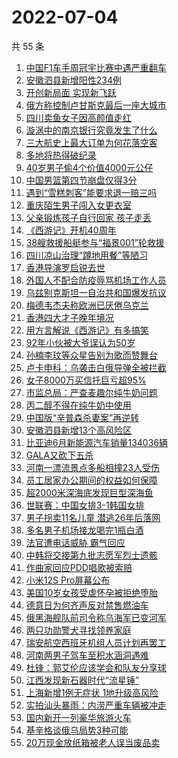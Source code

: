 # 2022-07-04

  共 55 条

  <!-- BEGIN -->
  <!-- 最后更新时间 Mon Jul 04 2022 01:34:39 GMT+0800 (China Standard Time) -->
  1. [中国F1车手周冠宇比赛中遇严重翻车](https://www.toutiao.com/amos_land_page/?category_name=topic_innerflow&event_type=hot_board&log_pb=%7B%22category_name%22%3A%22topic_innerflow%22%2C%22cluster_type%22%3A%222%22%2C%22enter_from%22%3A%22click_category%22%2C%22entrance_hotspot%22%3A%22outside%22%2C%22event_type%22%3A%22hot_board%22%2C%22hot_board_cluster_id%22%3A%227115029154780810765%22%2C%22hot_board_impr_id%22%3A%222022070400483401013515515403870B8C%22%2C%22jump_page%22%3A%22hot_board_page%22%2C%22location%22%3A%22news_hot_card%22%2C%22page_location%22%3A%22hot_board_page%22%2C%22rank%22%3A%225%22%2C%22source%22%3A%22trending_tab%22%2C%22style_id%22%3A%2240132%22%2C%22title%22%3A%22%E4%B8%AD%E5%9B%BDF1%E8%BD%A6%E6%89%8B%E5%91%A8%E5%86%A0%E5%AE%87%E6%AF%94%E8%B5%9B%E4%B8%AD%E9%81%87%E4%B8%A5%E9%87%8D%E7%BF%BB%E8%BD%A6%22%7D&rank=5&style_id=40132&topic_id=7115029154780810765)
1. [安徽泗县新增阳性234例](https://www.toutiao.com/amos_land_page/?category_name=topic_innerflow&event_type=hot_board&log_pb=%7B%22category_name%22%3A%22topic_innerflow%22%2C%22cluster_type%22%3A%222%22%2C%22enter_from%22%3A%22click_category%22%2C%22entrance_hotspot%22%3A%22outside%22%2C%22event_type%22%3A%22hot_board%22%2C%22hot_board_cluster_id%22%3A%227115193618125573662%22%2C%22hot_board_impr_id%22%3A%222022070400483401013515515403870B8C%22%2C%22jump_page%22%3A%22hot_board_page%22%2C%22location%22%3A%22news_hot_card%22%2C%22page_location%22%3A%22hot_board_page%22%2C%22rank%22%3A%222%22%2C%22source%22%3A%22trending_tab%22%2C%22style_id%22%3A%2240132%22%2C%22title%22%3A%22%E5%AE%89%E5%BE%BD%E6%B3%97%E5%8E%BF%E6%96%B0%E5%A2%9E%E9%98%B3%E6%80%A7234%E4%BE%8B%22%7D&rank=2&style_id=40132&topic_id=7115193618125573662)
1. [开创新局面 实现新飞跃](https://www.toutiao.com/amos_land_page/?category_name=topic_innerflow&event_type=hot_board&log_pb=%7B%22category_name%22%3A%22topic_innerflow%22%2C%22cluster_type%22%3A%222%22%2C%22enter_from%22%3A%22click_category%22%2C%22entrance_hotspot%22%3A%22outside%22%2C%22event_type%22%3A%22hot_board%22%2C%22hot_board_cluster_id%22%3A%227115445796937400360%22%2C%22hot_board_impr_id%22%3A%222022070400483401013515515403870B8C%22%2C%22jump_page%22%3A%22hot_board_page%22%2C%22location%22%3A%22news_hot_card%22%2C%22page_location%22%3A%22hot_board_page%22%2C%22rank%22%3A%223%22%2C%22source%22%3A%22trending_tab%22%2C%22style_id%22%3A%2240132%22%2C%22title%22%3A%22%E5%BC%80%E5%88%9B%E6%96%B0%E5%B1%80%E9%9D%A2+%E5%AE%9E%E7%8E%B0%E6%96%B0%E9%A3%9E%E8%B7%83%22%7D&rank=3&style_id=40132&topic_id=7115445796937400360)
1. [俄方称控制卢甘斯克最后一座大城市](https://www.toutiao.com/amos_land_page/?category_name=topic_innerflow&event_type=hot_board&log_pb=%7B%22category_name%22%3A%22topic_innerflow%22%2C%22cluster_type%22%3A%222%22%2C%22enter_from%22%3A%22click_category%22%2C%22entrance_hotspot%22%3A%22outside%22%2C%22event_type%22%3A%22hot_board%22%2C%22hot_board_cluster_id%22%3A%227115296587558944771%22%2C%22hot_board_impr_id%22%3A%222022070400483401013515515403870B8C%22%2C%22jump_page%22%3A%22hot_board_page%22%2C%22location%22%3A%22news_hot_card%22%2C%22page_location%22%3A%22hot_board_page%22%2C%22rank%22%3A%221%22%2C%22source%22%3A%22trending_tab%22%2C%22style_id%22%3A%2240132%22%2C%22title%22%3A%22%E4%BF%84%E6%96%B9%E7%A7%B0%E6%8E%A7%E5%88%B6%E5%8D%A2%E7%94%98%E6%96%AF%E5%85%8B%E6%9C%80%E5%90%8E%E4%B8%80%E5%BA%A7%E5%A4%A7%E5%9F%8E%E5%B8%82%22%7D&rank=1&style_id=40132&topic_id=7115296587558944771)
1. [四川卖鱼女子因高颜值走红](https://www.toutiao.com/amos_land_page/?category_name=topic_innerflow&event_type=hot_board&log_pb=%7B%22category_name%22%3A%22topic_innerflow%22%2C%22cluster_type%22%3A%224%22%2C%22enter_from%22%3A%22click_category%22%2C%22entrance_hotspot%22%3A%22outside%22%2C%22event_type%22%3A%22hot_board%22%2C%22hot_board_cluster_id%22%3A%227115937319483834405%22%2C%22hot_board_impr_id%22%3A%222022070400483401013515515403870B8C%22%2C%22jump_page%22%3A%22hot_board_page%22%2C%22location%22%3A%22news_hot_card%22%2C%22page_location%22%3A%22hot_board_page%22%2C%22rank%22%3A%224%22%2C%22source%22%3A%22trending_tab%22%2C%22style_id%22%3A%2240132%22%2C%22title%22%3A%22%E5%9B%9B%E5%B7%9D%E5%8D%96%E9%B1%BC%E5%A5%B3%E5%AD%90%E5%9B%A0%E9%AB%98%E9%A2%9C%E5%80%BC%E8%B5%B0%E7%BA%A2%22%7D&rank=4&style_id=40132&topic_id=7115937319483834405)
1. [漩涡中的南京银行究竟发生了什么](https://www.toutiao.com/amos_land_page/?category_name=topic_innerflow&event_type=hot_board&log_pb=%7B%22category_name%22%3A%22topic_innerflow%22%2C%22cluster_type%22%3A%221%22%2C%22enter_from%22%3A%22click_category%22%2C%22entrance_hotspot%22%3A%22outside%22%2C%22event_type%22%3A%22hot_board%22%2C%22hot_board_cluster_id%22%3A%227115610729780084770%22%2C%22hot_board_impr_id%22%3A%222022070400483401013515515403870B8C%22%2C%22jump_page%22%3A%22hot_board_page%22%2C%22location%22%3A%22news_hot_card%22%2C%22page_location%22%3A%22hot_board_page%22%2C%22rank%22%3A%2210%22%2C%22source%22%3A%22trending_tab%22%2C%22style_id%22%3A%2240132%22%2C%22title%22%3A%22%E6%BC%A9%E6%B6%A1%E4%B8%AD%E7%9A%84%E5%8D%97%E4%BA%AC%E9%93%B6%E8%A1%8C%E7%A9%B6%E7%AB%9F%E5%8F%91%E7%94%9F%E4%BA%86%E4%BB%80%E4%B9%88%22%7D&rank=10&style_id=40132&topic_id=7115610729780084770)
1. [三大航史上最大订单为何花落空客](https://www.toutiao.com/amos_land_page/?category_name=topic_innerflow&event_type=hot_board&log_pb=%7B%22category_name%22%3A%22topic_innerflow%22%2C%22cluster_type%22%3A%222%22%2C%22enter_from%22%3A%22click_category%22%2C%22entrance_hotspot%22%3A%22outside%22%2C%22event_type%22%3A%22hot_board%22%2C%22hot_board_cluster_id%22%3A%227114896510998908446%22%2C%22hot_board_impr_id%22%3A%222022070400483401013515515403870B8C%22%2C%22jump_page%22%3A%22hot_board_page%22%2C%22location%22%3A%22news_hot_card%22%2C%22page_location%22%3A%22hot_board_page%22%2C%22rank%22%3A%2213%22%2C%22source%22%3A%22trending_tab%22%2C%22style_id%22%3A%2240132%22%2C%22title%22%3A%22%E4%B8%89%E5%A4%A7%E8%88%AA%E5%8F%B2%E4%B8%8A%E6%9C%80%E5%A4%A7%E8%AE%A2%E5%8D%95%E4%B8%BA%E4%BD%95%E8%8A%B1%E8%90%BD%E7%A9%BA%E5%AE%A2%22%7D&rank=13&style_id=40132&topic_id=7114896510998908446)
1. [多地将热得破纪录](https://www.toutiao.com/amos_land_page/?category_name=topic_innerflow&event_type=hot_board&log_pb=%7B%22category_name%22%3A%22topic_innerflow%22%2C%22cluster_type%22%3A%220%22%2C%22enter_from%22%3A%22click_category%22%2C%22entrance_hotspot%22%3A%22outside%22%2C%22event_type%22%3A%22hot_board%22%2C%22hot_board_cluster_id%22%3A%227116105743266217987%22%2C%22hot_board_impr_id%22%3A%222022070400483401013515515403870B8C%22%2C%22jump_page%22%3A%22hot_board_page%22%2C%22location%22%3A%22news_hot_card%22%2C%22page_location%22%3A%22hot_board_page%22%2C%22rank%22%3A%228%22%2C%22source%22%3A%22trending_tab%22%2C%22style_id%22%3A%2240132%22%2C%22title%22%3A%22%E5%A4%9A%E5%9C%B0%E5%B0%86%E7%83%AD%E5%BE%97%E7%A0%B4%E7%BA%AA%E5%BD%95%22%7D&rank=8&style_id=40132&topic_id=7116105743266217987)
1. [40岁男子偷4个价值4000元公仔](https://www.toutiao.com/amos_land_page/?category_name=topic_innerflow&event_type=hot_board&log_pb=%7B%22category_name%22%3A%22topic_innerflow%22%2C%22cluster_type%22%3A%220%22%2C%22enter_from%22%3A%22click_category%22%2C%22entrance_hotspot%22%3A%22outside%22%2C%22event_type%22%3A%22hot_board%22%2C%22hot_board_cluster_id%22%3A%227115966338463432740%22%2C%22hot_board_impr_id%22%3A%222022070400483401013515515403870B8C%22%2C%22jump_page%22%3A%22hot_board_page%22%2C%22location%22%3A%22news_hot_card%22%2C%22page_location%22%3A%22hot_board_page%22%2C%22rank%22%3A%227%22%2C%22source%22%3A%22trending_tab%22%2C%22style_id%22%3A%2240132%22%2C%22title%22%3A%2240%E5%B2%81%E7%94%B7%E5%AD%90%E5%81%B74%E4%B8%AA%E4%BB%B7%E5%80%BC4000%E5%85%83%E5%85%AC%E4%BB%94%22%7D&rank=7&style_id=40132&topic_id=7115966338463432740)
1. [中国男篮第四节崩盘仅得3分](https://www.toutiao.com/amos_land_page/?category_name=topic_innerflow&event_type=hot_board&log_pb=%7B%22category_name%22%3A%22topic_innerflow%22%2C%22cluster_type%22%3A%225%22%2C%22enter_from%22%3A%22click_category%22%2C%22entrance_hotspot%22%3A%22outside%22%2C%22event_type%22%3A%22hot_board%22%2C%22hot_board_cluster_id%22%3A%227116092159937220110%22%2C%22hot_board_impr_id%22%3A%222022070400483401013515515403870B8C%22%2C%22jump_page%22%3A%22hot_board_page%22%2C%22location%22%3A%22news_hot_card%22%2C%22page_location%22%3A%22hot_board_page%22%2C%22rank%22%3A%229%22%2C%22source%22%3A%22trending_tab%22%2C%22style_id%22%3A%2240132%22%2C%22title%22%3A%22%E4%B8%AD%E5%9B%BD%E7%94%B7%E7%AF%AE%E7%AC%AC%E5%9B%9B%E8%8A%82%E5%B4%A9%E7%9B%98%E4%BB%85%E5%BE%973%E5%88%86%22%7D&rank=9&style_id=40132&topic_id=7116092159937220110)
1. [遇到“雪糕刺客”能要求退一赔三吗](https://www.toutiao.com/amos_land_page/?category_name=topic_innerflow&event_type=hot_board&log_pb=%7B%22category_name%22%3A%22topic_innerflow%22%2C%22cluster_type%22%3A%221%22%2C%22enter_from%22%3A%22click_category%22%2C%22entrance_hotspot%22%3A%22outside%22%2C%22event_type%22%3A%22hot_board%22%2C%22hot_board_cluster_id%22%3A%227115752571393802240%22%2C%22hot_board_impr_id%22%3A%222022070400483401013515515403870B8C%22%2C%22jump_page%22%3A%22hot_board_page%22%2C%22location%22%3A%22news_hot_card%22%2C%22page_location%22%3A%22hot_board_page%22%2C%22rank%22%3A%2211%22%2C%22source%22%3A%22trending_tab%22%2C%22style_id%22%3A%2240132%22%2C%22title%22%3A%22%E9%81%87%E5%88%B0%E2%80%9C%E9%9B%AA%E7%B3%95%E5%88%BA%E5%AE%A2%E2%80%9D%E8%83%BD%E8%A6%81%E6%B1%82%E9%80%80%E4%B8%80%E8%B5%94%E4%B8%89%E5%90%97%22%7D&rank=11&style_id=40132&topic_id=7115752571393802240)
1. [重庆陌生男子闯入女更衣室](https://www.toutiao.com/amos_land_page/?category_name=topic_innerflow&event_type=hot_board&log_pb=%7B%22category_name%22%3A%22topic_innerflow%22%2C%22cluster_type%22%3A%229%22%2C%22enter_from%22%3A%22click_category%22%2C%22entrance_hotspot%22%3A%22outside%22%2C%22event_type%22%3A%22hot_board%22%2C%22hot_board_cluster_id%22%3A%227115428888104140830%22%2C%22hot_board_impr_id%22%3A%222022070400483401013515515403870B8C%22%2C%22jump_page%22%3A%22hot_board_page%22%2C%22location%22%3A%22news_hot_card%22%2C%22page_location%22%3A%22hot_board_page%22%2C%22rank%22%3A%2217%22%2C%22source%22%3A%22trending_tab%22%2C%22style_id%22%3A%2240132%22%2C%22title%22%3A%22%E9%87%8D%E5%BA%86%E9%99%8C%E7%94%9F%E7%94%B7%E5%AD%90%E9%97%AF%E5%85%A5%E5%A5%B3%E6%9B%B4%E8%A1%A3%E5%AE%A4%22%7D&rank=17&style_id=40132&topic_id=7115428888104140830)
1. [父亲锻炼孩子自行回家 孩子走丢](https://www.toutiao.com/amos_land_page/?category_name=topic_innerflow&event_type=hot_board&log_pb=%7B%22category_name%22%3A%22topic_innerflow%22%2C%22cluster_type%22%3A%222%22%2C%22enter_from%22%3A%22click_category%22%2C%22entrance_hotspot%22%3A%22outside%22%2C%22event_type%22%3A%22hot_board%22%2C%22hot_board_cluster_id%22%3A%227114870216747765285%22%2C%22hot_board_impr_id%22%3A%222022070400483401013515515403870B8C%22%2C%22jump_page%22%3A%22hot_board_page%22%2C%22location%22%3A%22news_hot_card%22%2C%22page_location%22%3A%22hot_board_page%22%2C%22rank%22%3A%2212%22%2C%22source%22%3A%22trending_tab%22%2C%22style_id%22%3A%2240132%22%2C%22title%22%3A%22%E7%88%B6%E4%BA%B2%E9%94%BB%E7%82%BC%E5%AD%A9%E5%AD%90%E8%87%AA%E8%A1%8C%E5%9B%9E%E5%AE%B6+%E5%AD%A9%E5%AD%90%E8%B5%B0%E4%B8%A2%22%7D&rank=12&style_id=40132&topic_id=7114870216747765285)
1. [《西游记》开机40周年](https://www.toutiao.com/amos_land_page/?category_name=topic_innerflow&event_type=hot_board&log_pb=%7B%22category_name%22%3A%22topic_innerflow%22%2C%22cluster_type%22%3A%221%22%2C%22enter_from%22%3A%22click_category%22%2C%22entrance_hotspot%22%3A%22outside%22%2C%22event_type%22%3A%22hot_board%22%2C%22hot_board_cluster_id%22%3A%227115954068341653504%22%2C%22hot_board_impr_id%22%3A%222022070400483401013515515403870B8C%22%2C%22jump_page%22%3A%22hot_board_page%22%2C%22location%22%3A%22news_hot_card%22%2C%22page_location%22%3A%22hot_board_page%22%2C%22rank%22%3A%2214%22%2C%22source%22%3A%22trending_tab%22%2C%22style_id%22%3A%2240132%22%2C%22title%22%3A%22%E3%80%8A%E8%A5%BF%E6%B8%B8%E8%AE%B0%E3%80%8B%E5%BC%80%E6%9C%BA40%E5%91%A8%E5%B9%B4%22%7D&rank=14&style_id=40132&topic_id=7115954068341653504)
1. [38艘救援船艇参与“福景001”轮救援](https://www.toutiao.com/amos_land_page/?category_name=topic_innerflow&event_type=hot_board&log_pb=%7B%22category_name%22%3A%22topic_innerflow%22%2C%22cluster_type%22%3A%220%22%2C%22enter_from%22%3A%22click_category%22%2C%22entrance_hotspot%22%3A%22outside%22%2C%22event_type%22%3A%22hot_board%22%2C%22hot_board_cluster_id%22%3A%227116088992688242703%22%2C%22hot_board_impr_id%22%3A%222022070400483401013515515403870B8C%22%2C%22jump_page%22%3A%22hot_board_page%22%2C%22location%22%3A%22news_hot_card%22%2C%22page_location%22%3A%22hot_board_page%22%2C%22rank%22%3A%2218%22%2C%22source%22%3A%22trending_tab%22%2C%22style_id%22%3A%2240132%22%2C%22title%22%3A%2238%E8%89%98%E6%95%91%E6%8F%B4%E8%88%B9%E8%89%87%E5%8F%82%E4%B8%8E%E2%80%9C%E7%A6%8F%E6%99%AF001%E2%80%9D%E8%BD%AE%E6%95%91%E6%8F%B4%22%7D&rank=18&style_id=40132&topic_id=7116088992688242703)
1. [四川凉山治理“蹲地用餐”等陋习](https://www.toutiao.com/amos_land_page/?category_name=topic_innerflow&event_type=hot_board&log_pb=%7B%22category_name%22%3A%22topic_innerflow%22%2C%22cluster_type%22%3A%226%22%2C%22enter_from%22%3A%22click_category%22%2C%22entrance_hotspot%22%3A%22outside%22%2C%22event_type%22%3A%22hot_board%22%2C%22hot_board_cluster_id%22%3A%227116099533435568132%22%2C%22hot_board_impr_id%22%3A%222022070400483401013515515403870B8C%22%2C%22jump_page%22%3A%22hot_board_page%22%2C%22location%22%3A%22news_hot_card%22%2C%22page_location%22%3A%22hot_board_page%22%2C%22rank%22%3A%2231%22%2C%22source%22%3A%22trending_tab%22%2C%22style_id%22%3A%2240132%22%2C%22title%22%3A%22%E5%9B%9B%E5%B7%9D%E5%87%89%E5%B1%B1%E6%B2%BB%E7%90%86%E2%80%9C%E8%B9%B2%E5%9C%B0%E7%94%A8%E9%A4%90%E2%80%9D%E7%AD%89%E9%99%8B%E4%B9%A0%22%7D&rank=31&style_id=40132&topic_id=7116099533435568132)
1. [香港导演罗启锐去世](https://www.toutiao.com/amos_land_page/?category_name=topic_innerflow&event_type=hot_board&log_pb=%7B%22category_name%22%3A%22topic_innerflow%22%2C%22cluster_type%22%3A%222%22%2C%22enter_from%22%3A%22click_category%22%2C%22entrance_hotspot%22%3A%22outside%22%2C%22event_type%22%3A%22hot_board%22%2C%22hot_board_cluster_id%22%3A%227115916012880396329%22%2C%22hot_board_impr_id%22%3A%222022070400483401013515515403870B8C%22%2C%22jump_page%22%3A%22hot_board_page%22%2C%22location%22%3A%22news_hot_card%22%2C%22page_location%22%3A%22hot_board_page%22%2C%22rank%22%3A%2215%22%2C%22source%22%3A%22trending_tab%22%2C%22style_id%22%3A%2240132%22%2C%22title%22%3A%22%E9%A6%99%E6%B8%AF%E5%AF%BC%E6%BC%94%E7%BD%97%E5%90%AF%E9%94%90%E5%8E%BB%E4%B8%96%22%7D&rank=15&style_id=40132&topic_id=7115916012880396329)
1. [外国人不配合防疫辱骂机场工作人员](https://www.toutiao.com/amos_land_page/?category_name=topic_innerflow&event_type=hot_board&log_pb=%7B%22category_name%22%3A%22topic_innerflow%22%2C%22cluster_type%22%3A%222%22%2C%22enter_from%22%3A%22click_category%22%2C%22entrance_hotspot%22%3A%22outside%22%2C%22event_type%22%3A%22hot_board%22%2C%22hot_board_cluster_id%22%3A%227114870216747748901%22%2C%22hot_board_impr_id%22%3A%222022070400483401013515515403870B8C%22%2C%22jump_page%22%3A%22hot_board_page%22%2C%22location%22%3A%22news_hot_card%22%2C%22page_location%22%3A%22hot_board_page%22%2C%22rank%22%3A%2223%22%2C%22source%22%3A%22trending_tab%22%2C%22style_id%22%3A%2240132%22%2C%22title%22%3A%22%E5%A4%96%E5%9B%BD%E4%BA%BA%E4%B8%8D%E9%85%8D%E5%90%88%E9%98%B2%E7%96%AB%E8%BE%B1%E9%AA%82%E6%9C%BA%E5%9C%BA%E5%B7%A5%E4%BD%9C%E4%BA%BA%E5%91%98%22%7D&rank=23&style_id=40132&topic_id=7114870216747748901)
1. [乌兹别克斯坦一自治共和国爆发抗议](https://www.toutiao.com/amos_land_page/?category_name=topic_innerflow&event_type=hot_board&log_pb=%7B%22category_name%22%3A%22topic_innerflow%22%2C%22cluster_type%22%3A%228%22%2C%22enter_from%22%3A%22click_category%22%2C%22entrance_hotspot%22%3A%22outside%22%2C%22event_type%22%3A%22hot_board%22%2C%22hot_board_cluster_id%22%3A%227115927112963325959%22%2C%22hot_board_impr_id%22%3A%222022070400483401013515515403870B8C%22%2C%22jump_page%22%3A%22hot_board_page%22%2C%22location%22%3A%22news_hot_card%22%2C%22page_location%22%3A%22hot_board_page%22%2C%22rank%22%3A%2220%22%2C%22source%22%3A%22trending_tab%22%2C%22style_id%22%3A%2240132%22%2C%22title%22%3A%22%E4%B9%8C%E5%85%B9%E5%88%AB%E5%85%8B%E6%96%AF%E5%9D%A6%E4%B8%80%E8%87%AA%E6%B2%BB%E5%85%B1%E5%92%8C%E5%9B%BD%E7%88%86%E5%8F%91%E6%8A%97%E8%AE%AE%22%7D&rank=20&style_id=40132&topic_id=7115927112963325959)
1. [梅德韦杰夫称欧洲已厌倦乌克兰](https://www.toutiao.com/amos_land_page/?category_name=topic_innerflow&event_type=hot_board&log_pb=%7B%22category_name%22%3A%22topic_innerflow%22%2C%22cluster_type%22%3A%226%22%2C%22enter_from%22%3A%22click_category%22%2C%22entrance_hotspot%22%3A%22outside%22%2C%22event_type%22%3A%22hot_board%22%2C%22hot_board_cluster_id%22%3A%227115785211597553676%22%2C%22hot_board_impr_id%22%3A%222022070400483401013515515403870B8C%22%2C%22jump_page%22%3A%22hot_board_page%22%2C%22location%22%3A%22news_hot_card%22%2C%22page_location%22%3A%22hot_board_page%22%2C%22rank%22%3A%2234%22%2C%22source%22%3A%22trending_tab%22%2C%22style_id%22%3A%2240132%22%2C%22title%22%3A%22%E6%A2%85%E5%BE%B7%E9%9F%A6%E6%9D%B0%E5%A4%AB%E7%A7%B0%E6%AC%A7%E6%B4%B2%E5%B7%B2%E5%8E%8C%E5%80%A6%E4%B9%8C%E5%85%8B%E5%85%B0%22%7D&rank=34&style_id=40132&topic_id=7115785211597553676)
1. [香港四大才子晚年境况](https://www.toutiao.com/amos_land_page/?category_name=topic_innerflow&event_type=hot_board&log_pb=%7B%22category_name%22%3A%22topic_innerflow%22%2C%22cluster_type%22%3A%222%22%2C%22enter_from%22%3A%22click_category%22%2C%22entrance_hotspot%22%3A%22outside%22%2C%22event_type%22%3A%22hot_board%22%2C%22hot_board_cluster_id%22%3A%227115029154780794381%22%2C%22hot_board_impr_id%22%3A%222022070400483401013515515403870B8C%22%2C%22jump_page%22%3A%22hot_board_page%22%2C%22location%22%3A%22news_hot_card%22%2C%22page_location%22%3A%22hot_board_page%22%2C%22rank%22%3A%2221%22%2C%22source%22%3A%22trending_tab%22%2C%22style_id%22%3A%2240132%22%2C%22title%22%3A%22%E9%A6%99%E6%B8%AF%E5%9B%9B%E5%A4%A7%E6%89%8D%E5%AD%90%E6%99%9A%E5%B9%B4%E5%A2%83%E5%86%B5%22%7D&rank=21&style_id=40132&topic_id=7115029154780794381)
1. [用方言解说《西游记》有多搞笑](https://www.toutiao.com/amos_land_page/?category_name=topic_innerflow&event_type=hot_board&log_pb=%7B%22category_name%22%3A%22topic_innerflow%22%2C%22cluster_type%22%3A%221%22%2C%22enter_from%22%3A%22click_category%22%2C%22entrance_hotspot%22%3A%22outside%22%2C%22event_type%22%3A%22hot_board%22%2C%22hot_board_cluster_id%22%3A%227114930135912041991%22%2C%22hot_board_impr_id%22%3A%222022070400483401013515515403870B8C%22%2C%22jump_page%22%3A%22hot_board_page%22%2C%22location%22%3A%22news_hot_card%22%2C%22page_location%22%3A%22hot_board_page%22%2C%22rank%22%3A%2222%22%2C%22source%22%3A%22trending_tab%22%2C%22style_id%22%3A%2240132%22%2C%22title%22%3A%22%E7%94%A8%E6%96%B9%E8%A8%80%E8%A7%A3%E8%AF%B4%E3%80%8A%E8%A5%BF%E6%B8%B8%E8%AE%B0%E3%80%8B%E6%9C%89%E5%A4%9A%E6%90%9E%E7%AC%91%22%7D&rank=22&style_id=40132&topic_id=7114930135912041991)
1. [92年小伙被大爷误认为50岁](https://www.toutiao.com/amos_land_page/?category_name=topic_innerflow&event_type=hot_board&log_pb=%7B%22category_name%22%3A%22topic_innerflow%22%2C%22cluster_type%22%3A%229%22%2C%22enter_from%22%3A%22click_category%22%2C%22entrance_hotspot%22%3A%22outside%22%2C%22event_type%22%3A%22hot_board%22%2C%22hot_board_cluster_id%22%3A%227115964420571791396%22%2C%22hot_board_impr_id%22%3A%222022070400483401013515515403870B8C%22%2C%22jump_page%22%3A%22hot_board_page%22%2C%22location%22%3A%22news_hot_card%22%2C%22page_location%22%3A%22hot_board_page%22%2C%22rank%22%3A%2226%22%2C%22source%22%3A%22trending_tab%22%2C%22style_id%22%3A%2240132%22%2C%22title%22%3A%2292%E5%B9%B4%E5%B0%8F%E4%BC%99%E8%A2%AB%E5%A4%A7%E7%88%B7%E8%AF%AF%E8%AE%A4%E4%B8%BA50%E5%B2%81%22%7D&rank=26&style_id=40132&topic_id=7115964420571791396)
1. [孙楠李玟等众星告别为歌而赞舞台](https://www.toutiao.com/amos_land_page/?category_name=topic_innerflow&event_type=hot_board&log_pb=%7B%22category_name%22%3A%22topic_innerflow%22%2C%22cluster_type%22%3A%221%22%2C%22enter_from%22%3A%22click_category%22%2C%22entrance_hotspot%22%3A%22outside%22%2C%22event_type%22%3A%22hot_board%22%2C%22hot_board_cluster_id%22%3A%227115204323977465375%22%2C%22hot_board_impr_id%22%3A%222022070400483401013515515403870B8C%22%2C%22jump_page%22%3A%22hot_board_page%22%2C%22location%22%3A%22news_hot_card%22%2C%22page_location%22%3A%22hot_board_page%22%2C%22rank%22%3A%2225%22%2C%22source%22%3A%22trending_tab%22%2C%22style_id%22%3A%2240132%22%2C%22title%22%3A%22%E5%AD%99%E6%A5%A0%E6%9D%8E%E7%8E%9F%E7%AD%89%E4%BC%97%E6%98%9F%E5%91%8A%E5%88%AB%E4%B8%BA%E6%AD%8C%E8%80%8C%E8%B5%9E%E8%88%9E%E5%8F%B0%22%7D&rank=25&style_id=40132&topic_id=7115204323977465375)
1. [卢卡申科：乌袭击白俄导弹全被拦截](https://www.toutiao.com/amos_land_page/?category_name=topic_innerflow&event_type=hot_board&log_pb=%7B%22category_name%22%3A%22topic_innerflow%22%2C%22cluster_type%22%3A%226%22%2C%22enter_from%22%3A%22click_category%22%2C%22entrance_hotspot%22%3A%22outside%22%2C%22event_type%22%3A%22hot_board%22%2C%22hot_board_cluster_id%22%3A%227116054642508693535%22%2C%22hot_board_impr_id%22%3A%222022070400483401013515515403870B8C%22%2C%22jump_page%22%3A%22hot_board_page%22%2C%22location%22%3A%22news_hot_card%22%2C%22page_location%22%3A%22hot_board_page%22%2C%22rank%22%3A%2216%22%2C%22source%22%3A%22trending_tab%22%2C%22style_id%22%3A%2240132%22%2C%22title%22%3A%22%E5%8D%A2%E5%8D%A1%E7%94%B3%E7%A7%91%EF%BC%9A%E4%B9%8C%E8%A2%AD%E5%87%BB%E7%99%BD%E4%BF%84%E5%AF%BC%E5%BC%B9%E5%85%A8%E8%A2%AB%E6%8B%A6%E6%88%AA%22%7D&rank=16&style_id=40132&topic_id=7116054642508693535)
1. [女子8000万买信托巨亏超95%](https://www.toutiao.com/amos_land_page/?category_name=topic_innerflow&event_type=hot_board&log_pb=%7B%22category_name%22%3A%22topic_innerflow%22%2C%22cluster_type%22%3A%220%22%2C%22enter_from%22%3A%22click_category%22%2C%22entrance_hotspot%22%3A%22outside%22%2C%22event_type%22%3A%22hot_board%22%2C%22hot_board_cluster_id%22%3A%227116005478684950562%22%2C%22hot_board_impr_id%22%3A%222022070400483401013515515403870B8C%22%2C%22jump_page%22%3A%22hot_board_page%22%2C%22location%22%3A%22news_hot_card%22%2C%22page_location%22%3A%22hot_board_page%22%2C%22rank%22%3A%2229%22%2C%22source%22%3A%22trending_tab%22%2C%22style_id%22%3A%2240132%22%2C%22title%22%3A%22%E5%A5%B3%E5%AD%908000%E4%B8%87%E4%B9%B0%E4%BF%A1%E6%89%98%E5%B7%A8%E4%BA%8F%E8%B6%8595%25%22%7D&rank=29&style_id=40132&topic_id=7116005478684950562)
1. [市监总局：严查麦趣尔纯牛奶问题](https://www.toutiao.com/amos_land_page/?category_name=topic_innerflow&event_type=hot_board&log_pb=%7B%22category_name%22%3A%22topic_innerflow%22%2C%22cluster_type%22%3A%225%22%2C%22enter_from%22%3A%22click_category%22%2C%22entrance_hotspot%22%3A%22outside%22%2C%22event_type%22%3A%22hot_board%22%2C%22hot_board_cluster_id%22%3A%227116006749894610471%22%2C%22hot_board_impr_id%22%3A%222022070400483401013515515403870B8C%22%2C%22jump_page%22%3A%22hot_board_page%22%2C%22location%22%3A%22news_hot_card%22%2C%22page_location%22%3A%22hot_board_page%22%2C%22rank%22%3A%2236%22%2C%22source%22%3A%22trending_tab%22%2C%22style_id%22%3A%2240132%22%2C%22title%22%3A%22%E5%B8%82%E7%9B%91%E6%80%BB%E5%B1%80%EF%BC%9A%E4%B8%A5%E6%9F%A5%E9%BA%A6%E8%B6%A3%E5%B0%94%E7%BA%AF%E7%89%9B%E5%A5%B6%E9%97%AE%E9%A2%98%22%7D&rank=36&style_id=40132&topic_id=7116006749894610471)
1. [丙二醇不得在纯牛奶中使用](https://www.toutiao.com/amos_land_page/?category_name=topic_innerflow&event_type=hot_board&log_pb=%7B%22category_name%22%3A%22topic_innerflow%22%2C%22cluster_type%22%3A%2210%22%2C%22enter_from%22%3A%22click_category%22%2C%22entrance_hotspot%22%3A%22outside%22%2C%22event_type%22%3A%22hot_board%22%2C%22hot_board_cluster_id%22%3A%227116009421976636964%22%2C%22hot_board_impr_id%22%3A%222022070400483401013515515403870B8C%22%2C%22jump_page%22%3A%22hot_board_page%22%2C%22location%22%3A%22news_hot_card%22%2C%22page_location%22%3A%22hot_board_page%22%2C%22rank%22%3A%2237%22%2C%22source%22%3A%22trending_tab%22%2C%22style_id%22%3A%2240132%22%2C%22title%22%3A%22%E4%B8%99%E4%BA%8C%E9%86%87%E4%B8%8D%E5%BE%97%E5%9C%A8%E7%BA%AF%E7%89%9B%E5%A5%B6%E4%B8%AD%E4%BD%BF%E7%94%A8%22%7D&rank=37&style_id=40132&topic_id=7116009421976636964)
1. [中国版“辛普森杀妻案”再逆转](https://www.toutiao.com/amos_land_page/?category_name=topic_innerflow&event_type=hot_board&log_pb=%7B%22category_name%22%3A%22topic_innerflow%22%2C%22cluster_type%22%3A%221%22%2C%22enter_from%22%3A%22click_category%22%2C%22entrance_hotspot%22%3A%22outside%22%2C%22event_type%22%3A%22hot_board%22%2C%22hot_board_cluster_id%22%3A%227115016068359360030%22%2C%22hot_board_impr_id%22%3A%222022070400483401013515515403870B8C%22%2C%22jump_page%22%3A%22hot_board_page%22%2C%22location%22%3A%22news_hot_card%22%2C%22page_location%22%3A%22hot_board_page%22%2C%22rank%22%3A%2230%22%2C%22source%22%3A%22trending_tab%22%2C%22style_id%22%3A%2240132%22%2C%22title%22%3A%22%E4%B8%AD%E5%9B%BD%E7%89%88%E2%80%9C%E8%BE%9B%E6%99%AE%E6%A3%AE%E6%9D%80%E5%A6%BB%E6%A1%88%E2%80%9D%E5%86%8D%E9%80%86%E8%BD%AC%22%7D&rank=30&style_id=40132&topic_id=7115016068359360030)
1. [安徽泗县新增13个高风险区](https://www.toutiao.com/amos_land_page/?category_name=topic_innerflow&event_type=hot_board&log_pb=%7B%22category_name%22%3A%22topic_innerflow%22%2C%22cluster_type%22%3A%220%22%2C%22enter_from%22%3A%22click_category%22%2C%22entrance_hotspot%22%3A%22outside%22%2C%22event_type%22%3A%22hot_board%22%2C%22hot_board_cluster_id%22%3A%227116007627372363784%22%2C%22hot_board_impr_id%22%3A%222022070400483401013515515403870B8C%22%2C%22jump_page%22%3A%22hot_board_page%22%2C%22location%22%3A%22news_hot_card%22%2C%22page_location%22%3A%22hot_board_page%22%2C%22rank%22%3A%2227%22%2C%22source%22%3A%22trending_tab%22%2C%22style_id%22%3A%2240132%22%2C%22title%22%3A%22%E5%AE%89%E5%BE%BD%E6%B3%97%E5%8E%BF%E6%96%B0%E5%A2%9E13%E4%B8%AA%E9%AB%98%E9%A3%8E%E9%99%A9%E5%8C%BA%22%7D&rank=27&style_id=40132&topic_id=7116007627372363784)
1. [比亚迪6月新能源汽车销量134036辆](https://www.toutiao.com/amos_land_page/?category_name=topic_innerflow&event_type=hot_board&log_pb=%7B%22category_name%22%3A%22topic_innerflow%22%2C%22cluster_type%22%3A%226%22%2C%22enter_from%22%3A%22click_category%22%2C%22entrance_hotspot%22%3A%22outside%22%2C%22event_type%22%3A%22hot_board%22%2C%22hot_board_cluster_id%22%3A%227115675268357816361%22%2C%22hot_board_impr_id%22%3A%222022070400483401013515515403870B8C%22%2C%22jump_page%22%3A%22hot_board_page%22%2C%22location%22%3A%22news_hot_card%22%2C%22page_location%22%3A%22hot_board_page%22%2C%22rank%22%3A%2219%22%2C%22source%22%3A%22trending_tab%22%2C%22style_id%22%3A%2240132%22%2C%22title%22%3A%22%E6%AF%94%E4%BA%9A%E8%BF%AA6%E6%9C%88%E6%96%B0%E8%83%BD%E6%BA%90%E6%B1%BD%E8%BD%A6%E9%94%80%E9%87%8F134036%E8%BE%86%22%7D&rank=19&style_id=40132&topic_id=7115675268357816361)
1. [GALA又砍下五杀](https://www.toutiao.com/amos_land_page/?category_name=topic_innerflow&event_type=hot_board&log_pb=%7B%22category_name%22%3A%22topic_innerflow%22%2C%22cluster_type%22%3A%222%22%2C%22enter_from%22%3A%22click_category%22%2C%22entrance_hotspot%22%3A%22outside%22%2C%22event_type%22%3A%22hot_board%22%2C%22hot_board_cluster_id%22%3A%227115193618125557278%22%2C%22hot_board_impr_id%22%3A%222022070400483401013515515403870B8C%22%2C%22jump_page%22%3A%22hot_board_page%22%2C%22location%22%3A%22news_hot_card%22%2C%22page_location%22%3A%22hot_board_page%22%2C%22rank%22%3A%2228%22%2C%22source%22%3A%22trending_tab%22%2C%22style_id%22%3A%2240132%22%2C%22title%22%3A%22GALA%E5%8F%88%E7%A0%8D%E4%B8%8B%E4%BA%94%E6%9D%80%22%7D&rank=28&style_id=40132&topic_id=7115193618125557278)
1. [河南一漂流景点多船相撞23人受伤](https://www.toutiao.com/amos_land_page/?category_name=topic_innerflow&event_type=hot_board&log_pb=%7B%22category_name%22%3A%22topic_innerflow%22%2C%22cluster_type%22%3A%226%22%2C%22enter_from%22%3A%22click_category%22%2C%22entrance_hotspot%22%3A%22outside%22%2C%22event_type%22%3A%22hot_board%22%2C%22hot_board_cluster_id%22%3A%227116077076892876803%22%2C%22hot_board_impr_id%22%3A%222022070400483401013515515403870B8C%22%2C%22jump_page%22%3A%22hot_board_page%22%2C%22location%22%3A%22news_hot_card%22%2C%22page_location%22%3A%22hot_board_page%22%2C%22rank%22%3A%2245%22%2C%22source%22%3A%22trending_tab%22%2C%22style_id%22%3A%2240132%22%2C%22title%22%3A%22%E6%B2%B3%E5%8D%97%E4%B8%80%E6%BC%82%E6%B5%81%E6%99%AF%E7%82%B9%E5%A4%9A%E8%88%B9%E7%9B%B8%E6%92%9E23%E4%BA%BA%E5%8F%97%E4%BC%A4%22%7D&rank=45&style_id=40132&topic_id=7116077076892876803)
1. [员工居家办公期间的权益如何保障](https://www.toutiao.com/amos_land_page/?category_name=topic_innerflow&event_type=hot_board&log_pb=%7B%22category_name%22%3A%22topic_innerflow%22%2C%22cluster_type%22%3A%221%22%2C%22enter_from%22%3A%22click_category%22%2C%22entrance_hotspot%22%3A%22outside%22%2C%22event_type%22%3A%22hot_board%22%2C%22hot_board_cluster_id%22%3A%227115204323977498143%22%2C%22hot_board_impr_id%22%3A%222022070400483401013515515403870B8C%22%2C%22jump_page%22%3A%22hot_board_page%22%2C%22location%22%3A%22news_hot_card%22%2C%22page_location%22%3A%22hot_board_page%22%2C%22rank%22%3A%2235%22%2C%22source%22%3A%22trending_tab%22%2C%22style_id%22%3A%2240132%22%2C%22title%22%3A%22%E5%91%98%E5%B7%A5%E5%B1%85%E5%AE%B6%E5%8A%9E%E5%85%AC%E6%9C%9F%E9%97%B4%E7%9A%84%E6%9D%83%E7%9B%8A%E5%A6%82%E4%BD%95%E4%BF%9D%E9%9A%9C%22%7D&rank=35&style_id=40132&topic_id=7115204323977498143)
1. [超2000米深海底发现巨型深海鱼](https://www.toutiao.com/amos_land_page/?category_name=topic_innerflow&event_type=hot_board&log_pb=%7B%22category_name%22%3A%22topic_innerflow%22%2C%22cluster_type%22%3A%222%22%2C%22enter_from%22%3A%22click_category%22%2C%22entrance_hotspot%22%3A%22outside%22%2C%22event_type%22%3A%22hot_board%22%2C%22hot_board_cluster_id%22%3A%227115029154780777997%22%2C%22hot_board_impr_id%22%3A%222022070400483401013515515403870B8C%22%2C%22jump_page%22%3A%22hot_board_page%22%2C%22location%22%3A%22news_hot_card%22%2C%22page_location%22%3A%22hot_board_page%22%2C%22rank%22%3A%2233%22%2C%22source%22%3A%22trending_tab%22%2C%22style_id%22%3A%2240132%22%2C%22title%22%3A%22%E8%B6%852000%E7%B1%B3%E6%B7%B1%E6%B5%B7%E5%BA%95%E5%8F%91%E7%8E%B0%E5%B7%A8%E5%9E%8B%E6%B7%B1%E6%B5%B7%E9%B1%BC%22%7D&rank=33&style_id=40132&topic_id=7115029154780777997)
1. [世联赛：中国女排3-1韩国女排](https://www.toutiao.com/amos_land_page/?category_name=topic_innerflow&event_type=hot_board&log_pb=%7B%22category_name%22%3A%22topic_innerflow%22%2C%22cluster_type%22%3A%225%22%2C%22enter_from%22%3A%22click_category%22%2C%22entrance_hotspot%22%3A%22outside%22%2C%22event_type%22%3A%22hot_board%22%2C%22hot_board_cluster_id%22%3A%227116122082567523878%22%2C%22hot_board_impr_id%22%3A%222022070400483401013515515403870B8C%22%2C%22jump_page%22%3A%22hot_board_page%22%2C%22location%22%3A%22news_hot_card%22%2C%22page_location%22%3A%22hot_board_page%22%2C%22rank%22%3A%226%22%2C%22source%22%3A%22trending_tab%22%2C%22style_id%22%3A%2240132%22%2C%22title%22%3A%22%E4%B8%96%E8%81%94%E8%B5%9B%EF%BC%9A%E4%B8%AD%E5%9B%BD%E5%A5%B3%E6%8E%923-1%E9%9F%A9%E5%9B%BD%E5%A5%B3%E6%8E%92%22%7D&rank=6&style_id=40132&topic_id=7116122082567523878)
1. [男子拐卖11名儿童 潜逃26年后落网](https://www.toutiao.com/amos_land_page/?category_name=topic_innerflow&event_type=hot_board&log_pb=%7B%22category_name%22%3A%22topic_innerflow%22%2C%22cluster_type%22%3A%220%22%2C%22enter_from%22%3A%22click_category%22%2C%22entrance_hotspot%22%3A%22outside%22%2C%22event_type%22%3A%22hot_board%22%2C%22hot_board_cluster_id%22%3A%227116040875435622436%22%2C%22hot_board_impr_id%22%3A%222022070400483401013515515403870B8C%22%2C%22jump_page%22%3A%22hot_board_page%22%2C%22location%22%3A%22news_hot_card%22%2C%22page_location%22%3A%22hot_board_page%22%2C%22rank%22%3A%2242%22%2C%22source%22%3A%22trending_tab%22%2C%22style_id%22%3A%2240132%22%2C%22title%22%3A%22%E7%94%B7%E5%AD%90%E6%8B%90%E5%8D%9611%E5%90%8D%E5%84%BF%E7%AB%A5+%E6%BD%9C%E9%80%8326%E5%B9%B4%E5%90%8E%E8%90%BD%E7%BD%91%22%7D&rank=42&style_id=40132&topic_id=7116040875435622436)
1. [多名男子机场接龙喝完1瓶白酒](https://www.toutiao.com/amos_land_page/?category_name=topic_innerflow&event_type=hot_board&log_pb=%7B%22category_name%22%3A%22topic_innerflow%22%2C%22cluster_type%22%3A%222%22%2C%22enter_from%22%3A%22click_category%22%2C%22entrance_hotspot%22%3A%22outside%22%2C%22event_type%22%3A%22hot_board%22%2C%22hot_board_cluster_id%22%3A%227114930135911927303%22%2C%22hot_board_impr_id%22%3A%222022070400483401013515515403870B8C%22%2C%22jump_page%22%3A%22hot_board_page%22%2C%22location%22%3A%22news_hot_card%22%2C%22page_location%22%3A%22hot_board_page%22%2C%22rank%22%3A%2224%22%2C%22source%22%3A%22trending_tab%22%2C%22style_id%22%3A%2240132%22%2C%22title%22%3A%22%E5%A4%9A%E5%90%8D%E7%94%B7%E5%AD%90%E6%9C%BA%E5%9C%BA%E6%8E%A5%E9%BE%99%E5%96%9D%E5%AE%8C1%E7%93%B6%E7%99%BD%E9%85%92%22%7D&rank=24&style_id=40132&topic_id=7114930135911927303)
1. [法官遭电话威胁 霸气回应](https://www.toutiao.com/amos_land_page/?category_name=topic_innerflow&event_type=hot_board&log_pb=%7B%22category_name%22%3A%22topic_innerflow%22%2C%22cluster_type%22%3A%220%22%2C%22enter_from%22%3A%22click_category%22%2C%22entrance_hotspot%22%3A%22outside%22%2C%22event_type%22%3A%22hot_board%22%2C%22hot_board_cluster_id%22%3A%227115970381713768460%22%2C%22hot_board_impr_id%22%3A%222022070400483401013515515403870B8C%22%2C%22jump_page%22%3A%22hot_board_page%22%2C%22location%22%3A%22news_hot_card%22%2C%22page_location%22%3A%22hot_board_page%22%2C%22rank%22%3A%2247%22%2C%22source%22%3A%22trending_tab%22%2C%22style_id%22%3A%2240132%22%2C%22title%22%3A%22%E6%B3%95%E5%AE%98%E9%81%AD%E7%94%B5%E8%AF%9D%E5%A8%81%E8%83%81+%E9%9C%B8%E6%B0%94%E5%9B%9E%E5%BA%94%22%7D&rank=47&style_id=40132&topic_id=7115970381713768460)
1. [中韩将交接第九批志愿军烈士遗骸](https://www.toutiao.com/amos_land_page/?category_name=topic_innerflow&event_type=hot_board&log_pb=%7B%22category_name%22%3A%22topic_innerflow%22%2C%22cluster_type%22%3A%226%22%2C%22enter_from%22%3A%22click_category%22%2C%22entrance_hotspot%22%3A%22outside%22%2C%22event_type%22%3A%22hot_board%22%2C%22hot_board_cluster_id%22%3A%227116084286951784460%22%2C%22hot_board_impr_id%22%3A%222022070400483401013515515403870B8C%22%2C%22jump_page%22%3A%22hot_board_page%22%2C%22location%22%3A%22news_hot_card%22%2C%22page_location%22%3A%22hot_board_page%22%2C%22rank%22%3A%2238%22%2C%22source%22%3A%22trending_tab%22%2C%22style_id%22%3A%2240132%22%2C%22title%22%3A%22%E4%B8%AD%E9%9F%A9%E5%B0%86%E4%BA%A4%E6%8E%A5%E7%AC%AC%E4%B9%9D%E6%89%B9%E5%BF%97%E6%84%BF%E5%86%9B%E7%83%88%E5%A3%AB%E9%81%97%E9%AA%B8%22%7D&rank=38&style_id=40132&topic_id=7116084286951784460)
1. [作曲家回应PDD唱歌被索赔](https://www.toutiao.com/amos_land_page/?category_name=topic_innerflow&event_type=hot_board&log_pb=%7B%22category_name%22%3A%22topic_innerflow%22%2C%22cluster_type%22%3A%229%22%2C%22enter_from%22%3A%22click_category%22%2C%22entrance_hotspot%22%3A%22outside%22%2C%22event_type%22%3A%22hot_board%22%2C%22hot_board_cluster_id%22%3A%227115987081729409055%22%2C%22hot_board_impr_id%22%3A%2220220704013439010210094158042B0C04%22%2C%22jump_page%22%3A%22hot_board_page%22%2C%22location%22%3A%22news_hot_card%22%2C%22page_location%22%3A%22hot_board_page%22%2C%22rank%22%3A%2241%22%2C%22source%22%3A%22trending_tab%22%2C%22style_id%22%3A%2240132%22%2C%22title%22%3A%22%E4%BD%9C%E6%9B%B2%E5%AE%B6%E5%9B%9E%E5%BA%94PDD%E5%94%B1%E6%AD%8C%E8%A2%AB%E7%B4%A2%E8%B5%94%22%7D&rank=41&style_id=40132&topic_id=7115987081729409055)
1. [小米12S Pro屏幕公布](https://www.toutiao.com/amos_land_page/?category_name=topic_innerflow&event_type=hot_board&log_pb=%7B%22category_name%22%3A%22topic_innerflow%22%2C%22cluster_type%22%3A%226%22%2C%22enter_from%22%3A%22click_category%22%2C%22entrance_hotspot%22%3A%22outside%22%2C%22event_type%22%3A%22hot_board%22%2C%22hot_board_cluster_id%22%3A%227115310622220222472%22%2C%22hot_board_impr_id%22%3A%222022070400483401013515515403870B8C%22%2C%22jump_page%22%3A%22hot_board_page%22%2C%22location%22%3A%22news_hot_card%22%2C%22page_location%22%3A%22hot_board_page%22%2C%22rank%22%3A%2244%22%2C%22source%22%3A%22trending_tab%22%2C%22style_id%22%3A%2240132%22%2C%22title%22%3A%22%E5%B0%8F%E7%B1%B312S+Pro%E5%B1%8F%E5%B9%95%E5%85%AC%E5%B8%83%22%7D&rank=44&style_id=40132&topic_id=7115310622220222472)
1. [美国10岁女孩受虐怀孕被拒绝堕胎](https://www.toutiao.com/amos_land_page/?category_name=topic_innerflow&event_type=hot_board&log_pb=%7B%22category_name%22%3A%22topic_innerflow%22%2C%22cluster_type%22%3A%222%22%2C%22enter_from%22%3A%22click_category%22%2C%22entrance_hotspot%22%3A%22outside%22%2C%22event_type%22%3A%22hot_board%22%2C%22hot_board_cluster_id%22%3A%227114930135912009223%22%2C%22hot_board_impr_id%22%3A%222022070400483401013515515403870B8C%22%2C%22jump_page%22%3A%22hot_board_page%22%2C%22location%22%3A%22news_hot_card%22%2C%22page_location%22%3A%22hot_board_page%22%2C%22rank%22%3A%2239%22%2C%22source%22%3A%22trending_tab%22%2C%22style_id%22%3A%2240132%22%2C%22title%22%3A%22%E7%BE%8E%E5%9B%BD10%E5%B2%81%E5%A5%B3%E5%AD%A9%E5%8F%97%E8%99%90%E6%80%80%E5%AD%95%E8%A2%AB%E6%8B%92%E7%BB%9D%E5%A0%95%E8%83%8E%22%7D&rank=39&style_id=40132&topic_id=7114930135912009223)
1. [德意日为何齐声反对禁售燃油车](https://www.toutiao.com/amos_land_page/?category_name=topic_innerflow&event_type=hot_board&log_pb=%7B%22category_name%22%3A%22topic_innerflow%22%2C%22cluster_type%22%3A%220%22%2C%22enter_from%22%3A%22click_category%22%2C%22entrance_hotspot%22%3A%22outside%22%2C%22event_type%22%3A%22hot_board%22%2C%22hot_board_cluster_id%22%3A%227115721028038295582%22%2C%22hot_board_impr_id%22%3A%2220220704013439010210094158042B0C04%22%2C%22jump_page%22%3A%22hot_board_page%22%2C%22location%22%3A%22news_hot_card%22%2C%22page_location%22%3A%22hot_board_page%22%2C%22rank%22%3A%2244%22%2C%22source%22%3A%22trending_tab%22%2C%22style_id%22%3A%2240132%22%2C%22title%22%3A%22%E5%BE%B7%E6%84%8F%E6%97%A5%E4%B8%BA%E4%BD%95%E9%BD%90%E5%A3%B0%E5%8F%8D%E5%AF%B9%E7%A6%81%E5%94%AE%E7%87%83%E6%B2%B9%E8%BD%A6%22%7D&rank=44&style_id=40132&topic_id=7115721028038295582)
1. [俄黑海舰队前司令称乌海军已变河军](https://www.toutiao.com/amos_land_page/?category_name=topic_innerflow&event_type=hot_board&log_pb=%7B%22category_name%22%3A%22topic_innerflow%22%2C%22cluster_type%22%3A%226%22%2C%22enter_from%22%3A%22click_category%22%2C%22entrance_hotspot%22%3A%22outside%22%2C%22event_type%22%3A%22hot_board%22%2C%22hot_board_cluster_id%22%3A%227115991468778455053%22%2C%22hot_board_impr_id%22%3A%2220220704013439010210094158042B0C04%22%2C%22jump_page%22%3A%22hot_board_page%22%2C%22location%22%3A%22news_hot_card%22%2C%22page_location%22%3A%22hot_board_page%22%2C%22rank%22%3A%2245%22%2C%22source%22%3A%22trending_tab%22%2C%22style_id%22%3A%2240132%22%2C%22title%22%3A%22%E4%BF%84%E9%BB%91%E6%B5%B7%E8%88%B0%E9%98%9F%E5%89%8D%E5%8F%B8%E4%BB%A4%E7%A7%B0%E4%B9%8C%E6%B5%B7%E5%86%9B%E5%B7%B2%E5%8F%98%E6%B2%B3%E5%86%9B%22%7D&rank=45&style_id=40132&topic_id=7115991468778455053)
1. [两只功勋警犬寻找领养家庭](https://www.toutiao.com/amos_land_page/?category_name=topic_innerflow&event_type=hot_board&log_pb=%7B%22category_name%22%3A%22topic_innerflow%22%2C%22cluster_type%22%3A%228%22%2C%22enter_from%22%3A%22click_category%22%2C%22entrance_hotspot%22%3A%22outside%22%2C%22event_type%22%3A%22hot_board%22%2C%22hot_board_cluster_id%22%3A%227116062949663309865%22%2C%22hot_board_impr_id%22%3A%222022070400483401013515515403870B8C%22%2C%22jump_page%22%3A%22hot_board_page%22%2C%22location%22%3A%22news_hot_card%22%2C%22page_location%22%3A%22hot_board_page%22%2C%22rank%22%3A%2246%22%2C%22source%22%3A%22trending_tab%22%2C%22style_id%22%3A%2240132%22%2C%22title%22%3A%22%E4%B8%A4%E5%8F%AA%E5%8A%9F%E5%8B%8B%E8%AD%A6%E7%8A%AC%E5%AF%BB%E6%89%BE%E9%A2%86%E5%85%BB%E5%AE%B6%E5%BA%AD%22%7D&rank=46&style_id=40132&topic_id=7116062949663309865)
1. [瑞安航空西班牙机组人员计划再罢工](https://www.toutiao.com/amos_land_page/?category_name=topic_innerflow&event_type=hot_board&log_pb=%7B%22category_name%22%3A%22topic_innerflow%22%2C%22cluster_type%22%3A%226%22%2C%22enter_from%22%3A%22click_category%22%2C%22entrance_hotspot%22%3A%22outside%22%2C%22event_type%22%3A%22hot_board%22%2C%22hot_board_cluster_id%22%3A%227116048162342567947%22%2C%22hot_board_impr_id%22%3A%222022070400483401013515515403870B8C%22%2C%22jump_page%22%3A%22hot_board_page%22%2C%22location%22%3A%22news_hot_card%22%2C%22page_location%22%3A%22hot_board_page%22%2C%22rank%22%3A%2243%22%2C%22source%22%3A%22trending_tab%22%2C%22style_id%22%3A%2240132%22%2C%22title%22%3A%22%E7%91%9E%E5%AE%89%E8%88%AA%E7%A9%BA%E8%A5%BF%E7%8F%AD%E7%89%99%E6%9C%BA%E7%BB%84%E4%BA%BA%E5%91%98%E8%AE%A1%E5%88%92%E5%86%8D%E7%BD%A2%E5%B7%A5%22%7D&rank=43&style_id=40132&topic_id=7116048162342567947)
1. [河南两男子驾车至积水涵洞遇难](https://www.toutiao.com/amos_land_page/?category_name=topic_innerflow&event_type=hot_board&log_pb=%7B%22category_name%22%3A%22topic_innerflow%22%2C%22cluster_type%22%3A%220%22%2C%22enter_from%22%3A%22click_category%22%2C%22entrance_hotspot%22%3A%22outside%22%2C%22event_type%22%3A%22hot_board%22%2C%22hot_board_cluster_id%22%3A%227116100311772561447%22%2C%22hot_board_impr_id%22%3A%222022070400483401013515515403870B8C%22%2C%22jump_page%22%3A%22hot_board_page%22%2C%22location%22%3A%22news_hot_card%22%2C%22page_location%22%3A%22hot_board_page%22%2C%22rank%22%3A%2240%22%2C%22source%22%3A%22trending_tab%22%2C%22style_id%22%3A%2240132%22%2C%22title%22%3A%22%E6%B2%B3%E5%8D%97%E4%B8%A4%E7%94%B7%E5%AD%90%E9%A9%BE%E8%BD%A6%E8%87%B3%E7%A7%AF%E6%B0%B4%E6%B6%B5%E6%B4%9E%E9%81%87%E9%9A%BE%22%7D&rank=40&style_id=40132&topic_id=7116100311772561447)
1. [杜锋：郭艾伦应该学会和队友分享球](https://www.toutiao.com/amos_land_page/?category_name=topic_innerflow&event_type=hot_board&log_pb=%7B%22category_name%22%3A%22topic_innerflow%22%2C%22cluster_type%22%3A%220%22%2C%22enter_from%22%3A%22click_category%22%2C%22entrance_hotspot%22%3A%22outside%22%2C%22event_type%22%3A%22hot_board%22%2C%22hot_board_cluster_id%22%3A%227116087096426627076%22%2C%22hot_board_impr_id%22%3A%2220220704013439010210094158042B0C04%22%2C%22jump_page%22%3A%22hot_board_page%22%2C%22location%22%3A%22news_hot_card%22%2C%22page_location%22%3A%22hot_board_page%22%2C%22rank%22%3A%2249%22%2C%22source%22%3A%22trending_tab%22%2C%22style_id%22%3A%2240132%22%2C%22title%22%3A%22%E6%9D%9C%E9%94%8B%EF%BC%9A%E9%83%AD%E8%89%BE%E4%BC%A6%E5%BA%94%E8%AF%A5%E5%AD%A6%E4%BC%9A%E5%92%8C%E9%98%9F%E5%8F%8B%E5%88%86%E4%BA%AB%E7%90%83%22%7D&rank=49&style_id=40132&topic_id=7116087096426627076)
1. [江西发现新石器时代“流星锤”](https://www.toutiao.com/amos_land_page/?category_name=topic_innerflow&event_type=hot_board&log_pb=%7B%22category_name%22%3A%22topic_innerflow%22%2C%22cluster_type%22%3A%226%22%2C%22enter_from%22%3A%22click_category%22%2C%22entrance_hotspot%22%3A%22outside%22%2C%22event_type%22%3A%22hot_board%22%2C%22hot_board_cluster_id%22%3A%227116011314207522849%22%2C%22hot_board_impr_id%22%3A%2220220704013439010210094158042B0C04%22%2C%22jump_page%22%3A%22hot_board_page%22%2C%22location%22%3A%22news_hot_card%22%2C%22page_location%22%3A%22hot_board_page%22%2C%22rank%22%3A%2250%22%2C%22source%22%3A%22trending_tab%22%2C%22style_id%22%3A%2240132%22%2C%22title%22%3A%22%E6%B1%9F%E8%A5%BF%E5%8F%91%E7%8E%B0%E6%96%B0%E7%9F%B3%E5%99%A8%E6%97%B6%E4%BB%A3%E2%80%9C%E6%B5%81%E6%98%9F%E9%94%A4%E2%80%9D%22%7D&rank=50&style_id=40132&topic_id=7116011314207522849)
1. [上海新增1例无症状 1地升级高风险](https://www.toutiao.com/amos_land_page/?category_name=topic_innerflow&event_type=hot_board&log_pb=%7B%22category_name%22%3A%22topic_innerflow%22%2C%22cluster_type%22%3A%229%22%2C%22enter_from%22%3A%22click_category%22%2C%22entrance_hotspot%22%3A%22outside%22%2C%22event_type%22%3A%22hot_board%22%2C%22hot_board_cluster_id%22%3A%227116072467998703630%22%2C%22hot_board_impr_id%22%3A%222022070400483401013515515403870B8C%22%2C%22jump_page%22%3A%22hot_board_page%22%2C%22location%22%3A%22news_hot_card%22%2C%22page_location%22%3A%22hot_board_page%22%2C%22rank%22%3A%2232%22%2C%22source%22%3A%22trending_tab%22%2C%22style_id%22%3A%2240132%22%2C%22title%22%3A%22%E4%B8%8A%E6%B5%B7%E6%96%B0%E5%A2%9E1%E4%BE%8B%E6%97%A0%E7%97%87%E7%8A%B6+1%E5%9C%B0%E5%8D%87%E7%BA%A7%E9%AB%98%E9%A3%8E%E9%99%A9%22%7D&rank=32&style_id=40132&topic_id=7116072467998703630)
1. [实拍汕头暴雨：内涝严重车辆被冲走](https://www.toutiao.com/amos_land_page/?category_name=topic_innerflow&event_type=hot_board&log_pb=%7B%22category_name%22%3A%22topic_innerflow%22%2C%22cluster_type%22%3A%220%22%2C%22enter_from%22%3A%22click_category%22%2C%22entrance_hotspot%22%3A%22outside%22%2C%22event_type%22%3A%22hot_board%22%2C%22hot_board_cluster_id%22%3A%227115848324808179727%22%2C%22hot_board_impr_id%22%3A%222022070400483401013515515403870B8C%22%2C%22jump_page%22%3A%22hot_board_page%22%2C%22location%22%3A%22news_hot_card%22%2C%22page_location%22%3A%22hot_board_page%22%2C%22rank%22%3A%2241%22%2C%22source%22%3A%22trending_tab%22%2C%22style_id%22%3A%2240132%22%2C%22title%22%3A%22%E5%AE%9E%E6%8B%8D%E6%B1%95%E5%A4%B4%E6%9A%B4%E9%9B%A8%EF%BC%9A%E5%86%85%E6%B6%9D%E4%B8%A5%E9%87%8D%E8%BD%A6%E8%BE%86%E8%A2%AB%E5%86%B2%E8%B5%B0%22%7D&rank=41&style_id=40132&topic_id=7115848324808179727)
1. [国内新开一列豪华旅游火车](https://www.toutiao.com/amos_land_page/?category_name=topic_innerflow&event_type=hot_board&log_pb=%7B%22category_name%22%3A%22topic_innerflow%22%2C%22cluster_type%22%3A%226%22%2C%22enter_from%22%3A%22click_category%22%2C%22entrance_hotspot%22%3A%22outside%22%2C%22event_type%22%3A%22hot_board%22%2C%22hot_board_cluster_id%22%3A%227115602762519281677%22%2C%22hot_board_impr_id%22%3A%222022070400483401013515515403870B8C%22%2C%22jump_page%22%3A%22hot_board_page%22%2C%22location%22%3A%22news_hot_card%22%2C%22page_location%22%3A%22hot_board_page%22%2C%22rank%22%3A%2248%22%2C%22source%22%3A%22trending_tab%22%2C%22style_id%22%3A%2240132%22%2C%22title%22%3A%22%E5%9B%BD%E5%86%85%E6%96%B0%E5%BC%80%E4%B8%80%E5%88%97%E8%B1%AA%E5%8D%8E%E6%97%85%E6%B8%B8%E7%81%AB%E8%BD%A6%22%7D&rank=48&style_id=40132&topic_id=7115602762519281677)
1. [基辛格谈俄乌局势3种可能](https://www.toutiao.com/amos_land_page/?category_name=topic_innerflow&event_type=hot_board&log_pb=%7B%22category_name%22%3A%22topic_innerflow%22%2C%22cluster_type%22%3A%226%22%2C%22enter_from%22%3A%22click_category%22%2C%22entrance_hotspot%22%3A%22outside%22%2C%22event_type%22%3A%22hot_board%22%2C%22hot_board_cluster_id%22%3A%227116077269268824094%22%2C%22hot_board_impr_id%22%3A%222022070400483401013515515403870B8C%22%2C%22jump_page%22%3A%22hot_board_page%22%2C%22location%22%3A%22news_hot_card%22%2C%22page_location%22%3A%22hot_board_page%22%2C%22rank%22%3A%2249%22%2C%22source%22%3A%22trending_tab%22%2C%22style_id%22%3A%2240132%22%2C%22title%22%3A%22%E5%9F%BA%E8%BE%9B%E6%A0%BC%E8%B0%88%E4%BF%84%E4%B9%8C%E5%B1%80%E5%8A%BF3%E7%A7%8D%E5%8F%AF%E8%83%BD%22%7D&rank=49&style_id=40132&topic_id=7116077269268824094)
1. [20万现金放纸箱被老人误当废品卖](https://www.toutiao.com/amos_land_page/?category_name=topic_innerflow&event_type=hot_board&log_pb=%7B%22category_name%22%3A%22topic_innerflow%22%2C%22cluster_type%22%3A%2210%22%2C%22enter_from%22%3A%22click_category%22%2C%22entrance_hotspot%22%3A%22outside%22%2C%22event_type%22%3A%22hot_board%22%2C%22hot_board_cluster_id%22%3A%227115789960392740390%22%2C%22hot_board_impr_id%22%3A%222022070400483401013515515403870B8C%22%2C%22jump_page%22%3A%22hot_board_page%22%2C%22location%22%3A%22news_hot_card%22%2C%22page_location%22%3A%22hot_board_page%22%2C%22rank%22%3A%2250%22%2C%22source%22%3A%22trending_tab%22%2C%22style_id%22%3A%2240132%22%2C%22title%22%3A%2220%E4%B8%87%E7%8E%B0%E9%87%91%E6%94%BE%E7%BA%B8%E7%AE%B1%E8%A2%AB%E8%80%81%E4%BA%BA%E8%AF%AF%E5%BD%93%E5%BA%9F%E5%93%81%E5%8D%96%22%7D&rank=50&style_id=40132&topic_id=7115789960392740390)
  <!-- END -->